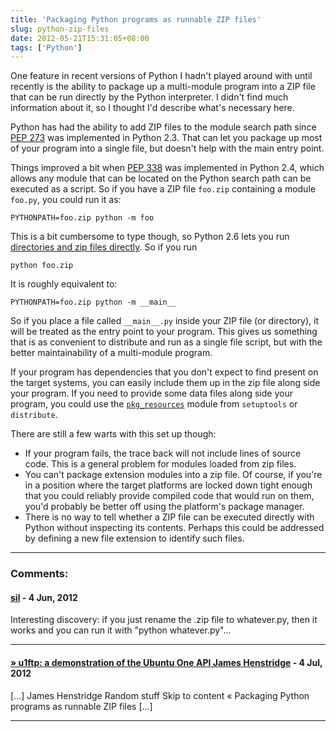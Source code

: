 ```yaml
---
title: 'Packaging Python programs as runnable ZIP files'
slug: python-zip-files
date: 2012-05-21T15:31:05+08:00
tags: ['Python']
---
```


One feature in recent versions of Python I hadn\'t played around with
until recently is the ability to package up a multi-module program into
a ZIP file that can be run directly by the Python interpreter. I
didn\'t find much information about it, so I thought I\'d describe
what\'s necessary here.

Python has had the ability to add ZIP files to the module search path
since [PEP
273](http://www.python.org/dev/peps/pep-0273/ "PEP 273 -- Import Modules from Zip Archives")
was implemented in Python 2.3. That can let you package up most of your
program into a single file, but doesn\'t help with the main entry point.

Things improved a bit when [PEP
338](http://www.python.org/dev/peps/pep-0338/ "PEP 338 -- Executing modules as scripts")
was implemented in Python 2.4, which allows any module that can be
located on the Python search path can be executed as a script. So if
you have a ZIP file `foo.zip` containing a module `foo.py`, you could
run it as:

    PYTHONPATH=foo.zip python -m foo

This is a bit cumbersome to type though, so Python 2.6 lets you run
[directories and zip files
directly](http://bugs.python.org/issue1739468 "Issue 1739468: Allow interpreter to execute a zip file").
So if you run

    python foo.zip

It is roughly equivalent to:

    PYTHONPATH=foo.zip python -m __main__

So if you place a file called `__main__.py` inside your ZIP file (or
directory), it will be treated as the entry point to your program. This
gives us something that is as convenient to distribute and run as a
single file script, but with the better maintainability of a
multi-module program.

If your program has dependencies that you don\'t expect to find present
on the target systems, you can easily include them up in the zip file
along side your program. If you need to provide some data files along
side your program, you could use the
[`pkg_resources`](http://packages.python.org/distribute/pkg_resources.html)
module from `setuptools` or `distribute`.

There are still a few warts with this set up though:

-   If your program fails, the trace back will not include lines of
    source code. This is a general problem for modules loaded from zip
    files.
-   You can\'t package extension modules into a zip file. Of course, if
    you\'re in a position where the target platforms are locked down
    tight enough that you could reliably provide compiled code that
    would run on them, you\'d probably be better off using the
    platform\'s package manager.
-   There is no way to tell whether a ZIP file can be executed directly
    with Python without inspecting its contents. Perhaps this could be
    addressed by defining a new file extension to identify such files.

---
### Comments:
#### [sil](http://www.kryogenix.org/) - <time datetime="2012-06-04 22:28:54">4 Jun, 2012</time>

Interesting discovery: if you just rename the .zip file to whatever.py,
then it works and you can run it with \"python whatever.py\"\...

---
#### [» u1ftp: a demonstration of the Ubuntu One API James Henstridge](u1ftp.md) - <time datetime="2012-07-04 16:32:50">4 Jul, 2012</time>

\[\...\] James Henstridge Random stuff Skip to content « Packaging
Python programs as runnable ZIP files \[\...\]

---
